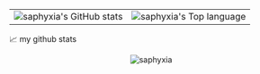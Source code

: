 
<table border="0">
<tr>
<td valign="top">
<img src="https://github-readme-stats.vercel.app/api?username=saphyxia&count_private=true&theme=buefy&show_icons=true" alt="saphyxia's GitHub stats"  />
</td>
<td valign="top">
<img src="https://github-readme-stats.vercel.app/api/top-langs/?username=saphyxia&layout=compact" alt="saphyxia's Top language"  />
</td>
</tr>
</table>

📈 my github stats

<p align="center"> <img src="(https://github-readme-stats.vercel.app/api?username=saphyxia&count_private=true&theme=buefy&show_icons=true)" alt="saphyxia" />
